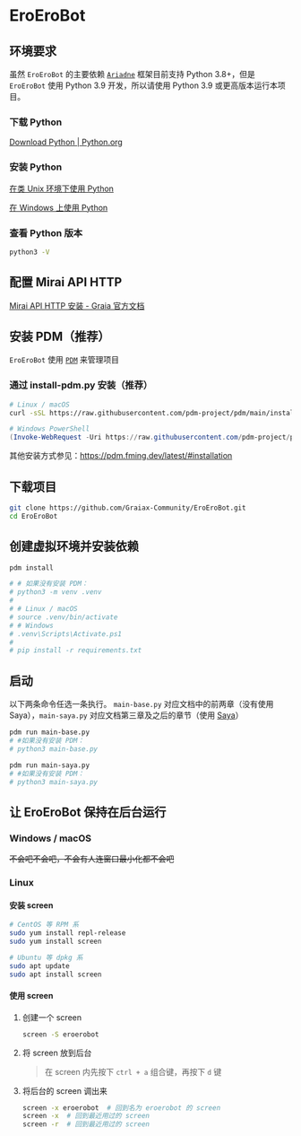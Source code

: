 # EroEroBot

## 环境要求

虽然 `EroEroBot` 的主要依赖 [`Ariadne`](https://github.com/GraiaProject/Ariadne) 框架目前支持 Python 3.8+，但是 `EroEroBot` 使用 Python 3.9 开发，所以请使用 Python 3.9 或更高版本运行本项目。

### 下载 Python

[Download Python | Python.org](https://www.python.org/downloads/)

### 安装 Python

[在类 Unix 环境下使用 Python](https://docs.python.org/zh-cn/3/using/unix.html)

[在 Windows 上使用 Python](https://docs.python.org/zh-cn/3/using/windows.html)

### 查看 Python 版本

```bash
python3 -V
```

## 配置 Mirai API HTTP

[Mirai API HTTP 安装 - Graia 官方文档](https://graia.cn/ariadne/appendix/mah-install/)

## 安装 PDM（推荐）

`EroEroBot` 使用 [`PDM`](https://pdm.fming.dev/latest/) 来管理项目

### 通过 install-pdm.py 安装（推荐）

```bash
# Linux / macOS
curl -sSL https://raw.githubusercontent.com/pdm-project/pdm/main/install-pdm.py | python3 -
```

```powershell
# Windows PowerShell
(Invoke-WebRequest -Uri https://raw.githubusercontent.com/pdm-project/pdm/main/install-pdm.py -UseBasicParsing).Content | python -
```

其他安装方式参见：<https://pdm.fming.dev/latest/#installation>

## 下载项目

```bash
git clone https://github.com/Graiax-Community/EroEroBot.git
cd EroEroBot
```

## 创建虚拟环境并安装依赖

```bash
pdm install

# # 如果没有安装 PDM：
# python3 -m venv .venv
#
# # Linux / macOS
# source .venv/bin/activate
# # Windows
# .venv\Scripts\Activate.ps1
#
# pip install -r requirements.txt
```

## 启动

以下两条命令任选一条执行。
`main-base.py` 对应文档中的前两章（没有使用 Saya），`main-saya.py` 对应文档第三章及之后的章节（使用 [Saya](https://graiax.cn/guide/saya.html)）

```bash
pdm run main-base.py
# #如果没有安装 PDM：
# python3 main-base.py

pdm run main-saya.py
# #如果没有安装 PDM：
# python3 main-saya.py
```

## 让 EroEroBot 保持在后台运行

### Windows / macOS

~~不会吧不会吧，不会有人连窗口最小化都不会吧~~

### Linux

#### 安装 screen

```bash
# CentOS 等 RPM 系
sudo yum install repl-release
sudo yum install screen

# Ubuntu 等 dpkg 系
sudo apt update
sudo apt install screen
```

#### 使用 screen

1. 创建一个 screen

   ```bash
   screen -S eroerobot
   ```

2. 将 screen 放到后台

    > 在 screen 内先按下 `ctrl + a` 组合键，再按下 `d` 键

3. 将后台的 screen 调出来

   ```bash
   screen -x eroerobot  # 回到名为 eroerobot 的 screen
   screen -x  # 回到最近用过的 screen
   screen -r  # 回到最近用过的 screen
   ```
